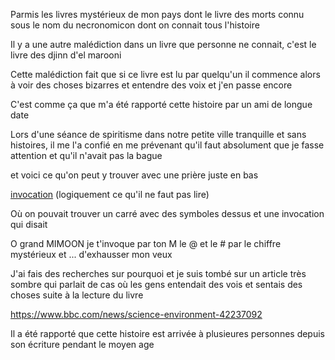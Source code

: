 Parmis les livres mystérieux de mon pays dont le livre des morts connu sous le nom du necronomicon dont on connait tous l'histoire

Il y a une autre malédiction dans un livre que personne ne connait, c'est le livre des djinn d'el marooni

Cette malédiction fait que si ce livre est lu par quelqu'un il commence alors à voir des choses bizarres et entendre des voix et j'en passe encore

C'est comme ça que m'a été rapporté cette histoire par un ami de longue date

Lors d'une séance de spiritisme dans notre petite ville tranquille et sans histoires, il me l'a confié en me prévenant qu'il faut absolument que je fasse attention et qu'il n'avait pas la bague

et voici ce qu'on peut y trouver avec une prière juste en bas

[invocation](https://scontent-cdt1-1.xx.fbcdn.net/v/t1.0-0/p480x480/98183936_10158495313471108_2784022720667451392_o.jpg?_nc_cat=101&_nc_sid=110474&_nc_ohc=bkT2XF11V_AAX9ST6CP&_nc_ht=scontent-cdt1-1.xx&_nc_tp=6&oh=296d5c15d56a51865fd3d5ec590434ff&oe=5EE500BB) (logiquement ce qu'il ne faut pas lire)

Où on pouvait trouver un carré avec des symboles dessus et une invocation qui disait

O grand MIMOON je t'invoque par ton M
le @ et le #
par le chiffre mystérieux
et ...
d'exhausser mon veux

J'ai fais des recherches sur pourquoi et je suis tombé sur un article très sombre qui parlait de cas où les gens entendait des vois et sentais des choses suite à la lecture du livre

https://www.bbc.com/news/science-environment-42237092

Il a été rapporté que cette histoire est arrivée à plusieures personnes depuis son écriture pendant le moyen age

